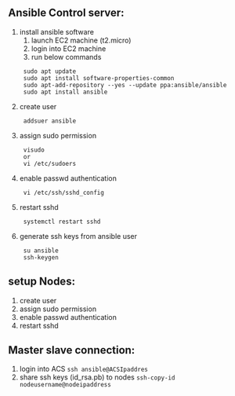## Ansible Control server:
  1. install ansible software 
     1. launch EC2 machine (t2.micro) 
     2. login into EC2 machine
     3. run below commands
     ```
      sudo apt update
      sudo apt install software-properties-common
      sudo apt-add-repository --yes --update ppa:ansible/ansible
      sudo apt install ansible
     ```
 2. create user 
    ```
     addsuer ansible
    ```
 3. assign sudo permission
    ```
     visudo
     or
     vi /etc/sudoers
    ```
 4. enable passwd authentication
    ```
     vi /etc/ssh/sshd_config
    ```
 5. restart sshd
    ```
     systemctl restart sshd
    ```
 6. generate ssh keys from ansible user
    ```
     su ansible 
     ssh-keygen
    ```


## setup Nodes:
  1. create user
  2. assign sudo permission
  3. enable passwd authentication
  4. restart sshd

## Master slave connection:
  1. login into ACS 
    ```
    ssh ansible@ACSIpaddres
    ```
  2. share ssh keys (id_rsa.pb) to nodes
    ```
    ssh-copy-id nodeusername@nodeipaddress
    ```
